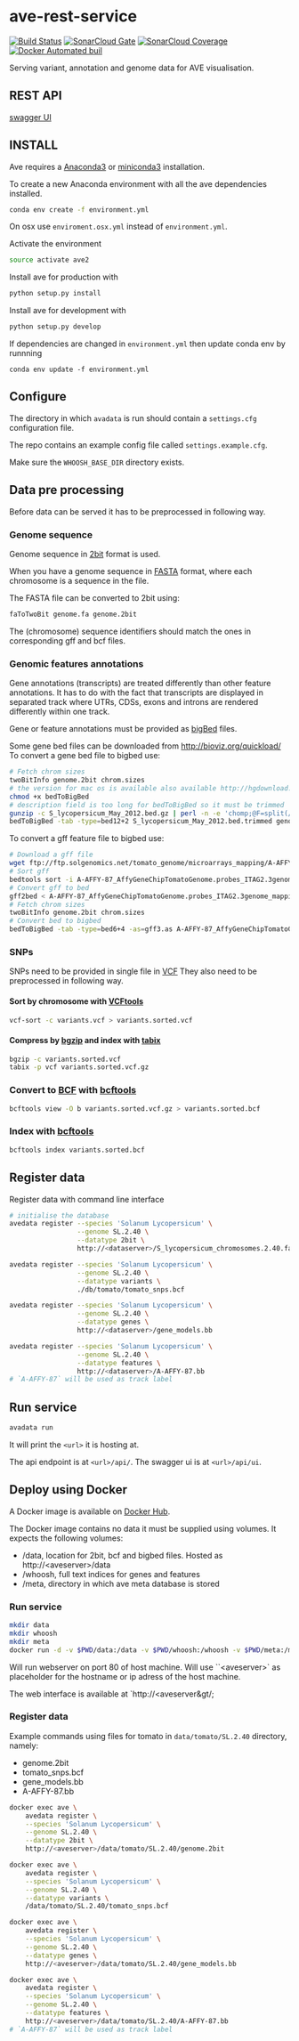 # ave-rest-service

[![Build Status](https://travis-ci.org/nlesc-ave/ave-rest-service.svg?branch=master)](https://travis-ci.org/nlesc-ave/ave-rest-service)
[![SonarCloud Gate](https://sonarcloud.io/api/badges/gate?key=ave-rest-service)](https://sonarcloud.io/dashboard?id=ave-rest-service)
[![SonarCloud Coverage](https://sonarcloud.io/api/badges/measure?key=ave-rest-service&metric=coverage)](https://sonarcloud.io/component_measures/domain/Coverage?id=ave-rest-service)
[![Docker Automated buil](https://img.shields.io/docker/automated/ave2/allelic-variation-explorer.svg)](https://hub.docker.com/r/ave2/allelic-variation-explorer/)

Serving variant, annotation and genome data for AVE visualisation.

## REST API
[swagger UI](http://petstore.swagger.io/?url=https://raw.githubusercontent.com/nlesc-ave/ave-rest-service/master/swagger.yml)

## INSTALL

Ave requires a [Anaconda3](https://www.continuum.io/downloads) or [miniconda3](https://conda.io/miniconda.html) installation.

To create a new Anaconda environment with all the ave dependencies installed.
```bash
conda env create -f environment.yml
```
On osx use `enviroment.osx.yml` instead of `environment.yml`.

Activate the environment
```bash
source activate ave2
```

Install ave for production with
```bash
python setup.py install
```

Install ave for development with
```bash
python setup.py develop
```

If dependencies are changed in `environment.yml` then update conda env by runnning
```
conda env update -f environment.yml
```

## Configure

The directory in which `avadata` is run should contain a `settings.cfg` configuration file.

The repo contains an example config file called `settings.example.cfg`.

Make sure the `WHOOSH_BASE_DIR` directory exists.

## Data pre processing

Before data can be served it has to be preprocessed in following way.

### Genome sequence

Genome sequence in [2bit](https://genome.ucsc.edu/goldenpath/help/twoBit.html) format is used.

When you have a genome sequence in [FASTA](https://en.wikipedia.org/wiki/FASTA_format) format, where each chromosome is a sequence in the file.

The FASTA file can be converted to 2bit using:

```sh
faToTwoBit genome.fa genome.2bit
```

The (chromosome) sequence identifiers should match the ones in corresponding gff and bcf files.

### Genomic features annotations

Gene annotations (transcripts) are treated differently than other feature annotations. It has
to do with the fact that transcripts are displayed in separated track where
UTRs, CDSs, exons and introns are rendered differently within one track.

Gene or feature annotations must be provided as [bigBed](http://genome.ucsc.edu/goldenPath/help/bigBed.html) files.

Some gene bed files can be downloaded from http://bioviz.org/quickload/
To convert a gene bed file to bigbed use:
```bash
# Fetch chrom sizes
twoBitInfo genome.2bit chrom.sizes
# the version for mac os is available also available http://hgdownload.cse.ucsc.edu/admin/exe/macOSX.x86_64/bedToBigBed
chmod +x bedToBigBed
# description field is too long for bedToBigBed so it must be trimmed
gunzip -c S_lycopersicum_May_2012.bed.gz | perl -n -e 'chomp;@F=split(/\t/);$F[13] = substr($F[13],0,255); print join("\t", @F),"\n";'  > S_lycopersicum_May_2012.bed.trimmed
bedToBigBed -tab -type=bed12+2 S_lycopersicum_May_2012.bed.trimmed genome.txt S_lycopersicum_May_2012.bb
```

To convert a gff feature file to bigbed use:

```bash
# Download a gff file
wget ftp://ftp.solgenomics.net/tomato_genome/microarrays_mapping/A-AFFY-87_AffyGeneChipTomatoGenome.probes_ITAG2.3genome_mapping.gff
# Sort gff
bedtools sort -i A-AFFY-87_AffyGeneChipTomatoGenome.probes_ITAG2.3genome_mapping.gff > A-AFFY-87_AffyGeneChipTomatoGenome.probes_ITAG2.3genome_mapping.sorted.gff
# Convert gff to bed
gff2bed < A-AFFY-87_AffyGeneChipTomatoGenome.probes_ITAG2.3genome_mapping.sorted.gff > A-AFFY-87_AffyGeneChipTomatoGenome.probes_ITAG2.3genome_mapping.bed
# Fetch chrom sizes
twoBitInfo genome.2bit chrom.sizes
# Convert bed to bigbed
bedToBigBed -tab -type=bed6+4 -as=gff3.as A-AFFY-87_AffyGeneChipTomatoGenome.probes_ITAG2.3genome_mapping.bed chrom.sizes A-AFFY-87_AffyGeneChipTomatoGenome.probes_ITAG2.3genome_mapping.bb
```

### SNPs
SNPs need to be provided in single file in [VCF](https://samtools.github.io/hts-specs/VCFv4.3.pdf)
They also need to be preprocessed in following way.

#### Sort by chromosome with [VCFtools](http://vcftools.sourceforge.net/perl_module.html)
```sh
vcf-sort -c variants.vcf > variants.sorted.vcf
```

#### Compress by [bgzip](http://www.htslib.org/doc/tabix.html) and index with [tabix](http://www.htslib.org/doc/tabix.html)
```sh
bgzip -c variants.sorted.vcf
tabix -p vcf variants.sorted.vcf.gz
```

### Convert to [BCF](https://samtools.github.io/hts-specs/BCFv2_qref.pdf) with [bcftools](https://samtools.github.io/bcftools/bcftools.html)
```sh
bcftools view -O b variants.sorted.vcf.gz > variants.sorted.bcf
```

### Index with [bcftools](https://samtools.github.io/bcftools/bcftools.html)
```sh
bcftools index variants.sorted.bcf
```

## Register data

Register data with command line interface

```sh
# initialise the database
avedata register --species 'Solanum Lycopersicum' \
                 --genome SL.2.40 \
                 --datatype 2bit \
                 http://<dataserver>/S_lycopersicum_chromosomes.2.40.fa.2bit

avedata register --species 'Solanum Lycopersicum' \
                 --genome SL.2.40 \
                 --datatype variants \
                 ./db/tomato/tomato_snps.bcf

avedata register --species 'Solanum Lycopersicum' \
                 --genome SL.2.40 \
                 --datatype genes \
                 http://<dataserver>/gene_models.bb

avedata register --species 'Solanum Lycopersicum' \
                 --genome SL.2.40 \
                 --datatype features \
                 http://<dataserver>/A-AFFY-87.bb
# `A-AFFY-87` will be used as track label
```

## Run service

```bash
avadata run
```
It will print the `<url>` it is hosting at.

The api endpoint is at `<url>/api/`.
The swagger ui is at `<url>/api/ui`.

## Deploy using Docker

A Docker image is available on [Docker Hub](https://hub.docker.com/r/ave2/allelic-variation-explorer/).

The Docker image contains no data it must be supplied using volumes. It expects the following volumes:

* /data, location for 2bit, bcf and bigbed files. Hosted as http://&lt;aveserver&gt;/data
* /whoosh, full text indices for genes and features
* /meta, directory in which ave meta database is stored

### Run service

```bash
mkdir data
mkdir whoosh
mkdir meta
docker run -d -v $PWD/data:/data -v $PWD/whoosh:/whoosh -v $PWD/meta:/meta --name ave -p 80:80 ave2/allelic-variation-explorer
```

Will run webserver on port 80 of host machine. Will use ``&lt;aveserver&gt;` as placeholder for the hostname or ip adress of the host machine.

The web interface is available at `http://&lt;aveserver&gt/;

### Register data

Example commands using files for tomato in `data/tomato/SL.2.40` directory, namely:
* genome.2bit
* tomato_snps.bcf
* gene_models.bb
* A-AFFY-87.bb

```bash
docker exec ave \
    avedata register \
    --species 'Solanum Lycopersicum' \
    --genome SL.2.40 \
    --datatype 2bit \
    http://<aveserver>/data/tomato/SL.2.40/genome.2bit

docker exec ave \
    avedata register \
    --species 'Solanum Lycopersicum' \
    --genome SL.2.40 \
    --datatype variants \
    /data/tomato/SL.2.40/tomato_snps.bcf

docker exec ave \
    avedata register \
    --species 'Solanum Lycopersicum' \
    --genome SL.2.40 \
    --datatype genes \
    http://<aveserver>/data/tomato/SL.2.40/gene_models.bb

docker exec ave \
    avedata register \
    --species 'Solanum Lycopersicum' \
    --genome SL.2.40 \
    --datatype features \
    http://<aveserver>/data/tomato/SL.2.40/A-AFFY-87.bb
# `A-AFFY-87` will be used as track label
```
